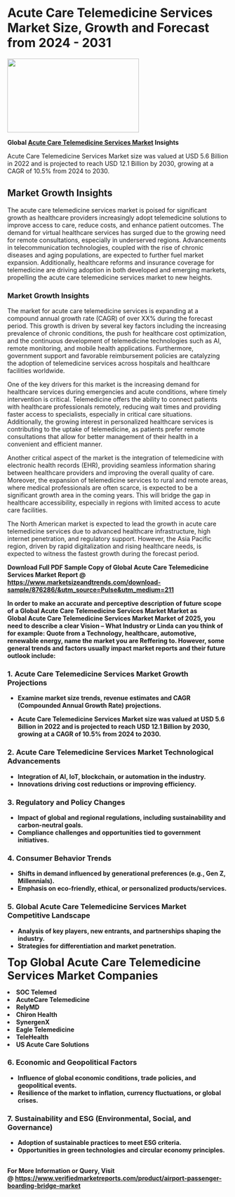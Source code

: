 <H1>Acute Care Telemedicine Services Market Size, Growth and Forecast from 2024 - 2031</H1><img class="aligncenter size-medium wp-image-584254" src="https://thirdeyenews.in/wp-content/uploads/2024/09/Global-Market-Research-300x168.jpeg" alt="" width="300" height="168" /><p><strong>Global&nbsp;<a href="https://www.marketsizeandtrends.com/download-sample/876286/&amp;utm_source=Pulse&amp;utm_medium=211">Acute Care Telemedicine Services Market</a> Insights</strong></p><p>Acute Care Telemedicine Services Market size was valued at USD 5.6 Billion in 2022 and is projected to reach USD 12.1 Billion by 2030, growing at a CAGR of 10.5% from 2024 to 2030.</p><p><h2>Market Growth Insights</h2> <p>The acute care telemedicine services market is poised for significant growth as healthcare providers increasingly adopt telemedicine solutions to improve access to care, reduce costs, and enhance patient outcomes. The demand for virtual healthcare services has surged due to the growing need for remote consultations, especially in underserved regions. Advancements in telecommunication technologies, coupled with the rise of chronic diseases and aging populations, are expected to further fuel market expansion. Additionally, healthcare reforms and insurance coverage for telemedicine are driving adoption in both developed and emerging markets, propelling the acute care telemedicine services market to new heights.</p> <p><strong></strong></p> <h3>Market Growth Insights</h3> <p>The market for acute care telemedicine services is expanding at a compound annual growth rate (CAGR) of over XX% during the forecast period. This growth is driven by several key factors including the increasing prevalence of chronic conditions, the push for healthcare cost optimization, and the continuous development of telemedicine technologies such as AI, remote monitoring, and mobile health applications. Furthermore, government support and favorable reimbursement policies are catalyzing the adoption of telemedicine services across hospitals and healthcare facilities worldwide.</p> <p>One of the key drivers for this market is the increasing demand for healthcare services during emergencies and acute conditions, where timely intervention is critical. Telemedicine offers the ability to connect patients with healthcare professionals remotely, reducing wait times and providing faster access to specialists, especially in critical care situations. Additionally, the growing interest in personalized healthcare services is contributing to the uptake of telemedicine, as patients prefer remote consultations that allow for better management of their health in a convenient and efficient manner.</p> <p>Another critical aspect of the market is the integration of telemedicine with electronic health records (EHR), providing seamless information sharing between healthcare providers and improving the overall quality of care. Moreover, the expansion of telemedicine services to rural and remote areas, where medical professionals are often scarce, is expected to be a significant growth area in the coming years. This will bridge the gap in healthcare accessibility, especially in regions with limited access to acute care facilities.</p> <p>The North American market is expected to lead the growth in acute care telemedicine services due to advanced healthcare infrastructure, high internet penetration, and regulatory support. However, the Asia Pacific region, driven by rapid digitalization and rising healthcare needs, is expected to witness the fastest growth during the forecast period.</p> <p><strong></p><p><span class=""><strong>Download Full PDF Sample Copy of Global Acute Care Telemedicine Services Market Report</strong> @ <a href="https://www.marketsizeandtrends.com/download-sample/876286/&amp;utm_source=Pulse&amp;utm_medium=211" target="_blank">https://www.marketsizeandtrends.com/download-sample/876286/&amp;utm_source=Pulse&amp;utm_medium=211</a></span></p><p>In order to make an accurate and perceptive description of future scope of a Global&nbsp;Acute Care Telemedicine Services Market Market as Global&nbsp;Acute Care Telemedicine Services Market Market of 2025, you need to describe a clear Vision &ndash; What Industry or Linda can you think of for example: Quote from a Technology, healthcare, automotive, renewable energy, name the market you are Reffering to. However, some general trends and factors usually impact market reports and their future outlook include:</p><h3>1.&nbsp;<strong>Acute Care Telemedicine Services Market Growth Projections</strong></h3><ul><li>Examine market size trends, revenue estimates and CAGR (Compounded Annual Growth Rate) projections.</li><li><p>Acute Care Telemedicine Services Market size was valued at USD 5.6 Billion in 2022 and is projected to reach USD 12.1 Billion by 2030, growing at a CAGR of 10.5% from 2024 to 2030.</p></li></ul><h3>2.&nbsp;<strong>Acute Care Telemedicine Services Market Technological Advancements</strong></h3><ul><li>Integration of AI, IoT, blockchain, or automation in the industry.</li><li>Innovations driving cost reductions or improving efficiency.</li></ul><h3>3.&nbsp;<strong>Regulatory and Policy Changes</strong></h3><ul><li>Impact of global and regional regulations, including sustainability and carbon-neutral goals.</li><li>Compliance challenges and opportunities tied to government initiatives.</li></ul><h3>4.&nbsp;<strong>Consumer Behavior Trends</strong></h3><ul><li>Shifts in demand influenced by generational preferences (e.g., Gen Z, Millennials).</li><li>Emphasis on eco-friendly, ethical, or personalized products/services.</li></ul><h3>5.&nbsp;<strong>Global Acute Care Telemedicine Services Market Competitive Landscape</strong></h3><ul><li>Analysis of key players, new entrants, and partnerships shaping the industry.</li><li>Strategies for differentiation and market penetration.</li></ul><p data-pm-slice="1 1 []"><span style="color: inherit; font-family: inherit; font-size: 25px;">Top Global Acute Care Telemedicine Services Market Companies</span></p><div class="" data-test-id=""><p><li>SOC Telemed</li><li> AcuteCare Telemedicine</li><li> RelyMD</li><li> Chiron Health</li><li> SynergenX</li><li> Eagle Telemedicine</li><li> TeleHealth</li><li> US Acute Care Solutions</li></p></div><h3>6.&nbsp;<strong>Economic and Geopolitical Factors</strong></h3><ul><li>Influence of global economic conditions, trade policies, and geopolitical events.</li><li>Resilience of the market to inflation, currency fluctuations, or global crises.</li></ul><h3>7.&nbsp;<strong>Sustainability and ESG (Environmental, Social, and Governance)</strong></h3><ul><li>Adoption of sustainable practices to meet ESG criteria.</li><li>Opportunities in green technologies and circular economy principles.</li></ul><h2><strong style="font-size: 14px;">For More Information or Query, Visit @&nbsp;</strong><a style="background-color: #ffffff; font-size: 14px;" href="https://www.marketsizeandtrends.com/report/acute-care-telemedicine-services-market/" target="_blank">https://www.verifiedmarketreports.com/product/airport-passenger-boarding-bridge-market</a></h2>
